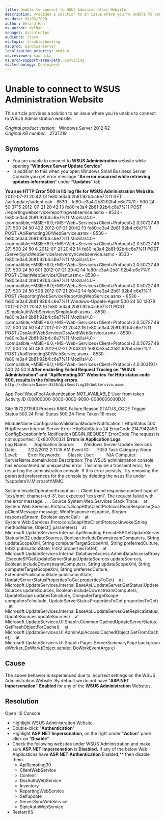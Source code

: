 ```yaml
---
title: Unable to connect to WSUS Administration Website
description: Provides a solution to an issue where you're unable to connect to WSUS Administration website.
ms.date: 09/08/2020
author: Deland-Han
ms.author: delhan
manager: dscontentpm
audience: itpro
ms.topic: troubleshooting
ms.prod: windows-server
localization_priority: medium
ms.reviewer: kaushika
ms.prod-support-area-path: Servicing
ms.technology: Deployment
---
```

# Unable to connect to WSUS Administration Website

This article provides a solution to an issue where you're unable to connect to WSUS Administration website.

_Original product version:_ &nbsp; Windows Server 2012 R2  
_Original KB number:_ &nbsp; 2737219

## Symptoms

- You are unable to connect to **WSUS Administration** website while opening "**Windows Server Update Service**"
- In addition to this when you open Windows Small Business Server Console you get error message "**An error occurred while retrieving updates information**" under "**Updates**" tab.

**You see HTTP Error 500 in IIS log file for WSUS Administration Website:**  
2012-07-21 20:42:13 fe80::e3a4:2b81:92b4:c6e7%11 GET /selfupdate/iuident.cab - 8530 - fe80::e3a4:2b81:92b4:c6e7%11 - 500 24 50 3715
2012-07-21 20:42:13 fe80::e3a4:2b81:92b4:c6e7%11 POST /reportingwebservice/reportingwebservice.asmx - 8530 - fe80::e3a4:2b81:92b4:c6e7%11 Mozilla/4.0+(compatible;+MSIE+6.0;+MS+Web+Services+Client+Protocol+2.0.50727.4927) 500 24 50 422
2012-07-21 20:42:13 fe80::e3a4:2b81:92b4:c6e7%11 POST /ApiRemoting30/WebService.asmx - 8530 - fe80::e3a4:2b81:92b4:c6e7%11 Mozilla/4.0+(compatible;+MSIE+6.0;+MS+Web+Services+Client+Protocol+2.0.50727.4927) 500 24 50 6
2012-07-21 20:42:14 fe80::e3a4:2b81:92b4:c6e7%11 POST /ServerSyncWebService/serversyncwebservice.asmx - 8530 - fe80::e3a4:2b81:92b4:c6e7%11 Mozilla/4.0+(compatible;+MSIE+6.0;+MS+Web+Services+Client+Protocol+2.0.50727.4927) 500 24 50 601
2012-07-21 20:42:14 fe80::e3a4:2b81:92b4:c6e7%11 POST /ClientWebService/Client.asmx - 8530 - fe80::e3a4:2b81:92b4:c6e7%11 Mozilla/4.0+(compatible;+MSIE+6.0;+MS+Web+Services+Client+Protocol+2.0.50727.4927) 500 24 50 508
2012-07-21 20:42:14 fe80::e3a4:2b81:92b4:c6e7%11 POST /ReportingWebService/ReportingWebService.asmx - 8530 - fe80::e3a4:2b81:92b4:c6e7%11 Windows-Update-Agent 500 24 50 12078
2012-07-21 20:42:16 fe80::e3a4:2b81:92b4:c6e7%11 POST /SimpleAuthWebService/SimpleAuth.asmx - 8530 - fe80::e3a4:2b81:92b4:c6e7%11 Mozilla/4.0+(compatible;+MSIE+6.0;+MS+Web+Services+Client+Protocol+2.0.50727.4927) 500 24 50 547
2012-07-21 20:42:16 fe80::e3a4:2b81:92b4:c6e7%11 POST /DssAuthWebService/DssAuthWebService.asmx - 8530 - fe80::e3a4:2b81:92b4:c6e7%11 Mozilla/4.0+(compatible;+MSIE+6.0;+MS+Web+Services+Client+Protocol+2.0.50727.4927) 500 24 50 483
2012-07-21 20:43:01 fe80::e3a4:2b81:92b4:c6e7%11 POST /ApiRemoting30/WebService.asmx - 8530 - fe80::e3a4:2b81:92b4:c6e7%11 Mozilla/4.0+(compatible;+MSIE+6.0;+MS+Web+Services+Client+Protocol+4.0.30319.1) 500 24 50 8
 **After enabeling Failed Request Tracing on "WSUS Administration" and "ApiRemoting30" Websites  for Http status code 500, results in the following errors.** `http://<ServerName>:8530/ApiRemoting30/WebService.asmx`

App Pool WsusPool
Authentication NOT_AVAILABLE
User from token 
Activity ID {00000000-0000-0000-9000-0080000000D3}

Site 1572271583
Process 6860
Failure Reason STATUS_CODE
Trigger Status 500.24
Final Status 500.24
Time Taken 16 msec

ModuleName ConfigurationValidationModule
Notification 1
HttpStatus 500
HttpReason Internal Server Error
HttpSubStatus 24
ErrorCode 2147942450
ConfigExceptionInfo 
Notification BEGIN_REQUEST
ErrorCode The request is not supported. (0x80070032)
 **Errors in Application Logs**  
Log Name:      Application
Source:        Windows Server Update Services
Date:          7/22/2012 2:11:15 AM
Event ID:      7053
Task Category: None
Level:         Error
Keywords:      Classic
User:          N/A
Computer:      ServerName.domain.local
Description:
The WSUS administration console has encountered an unexpected error. This may be a transient error; try restarting the administration console. If this error persists,
Try removing the persisted preferences for the console by deleting the wsus file under %appdata%\Microsoft\MMC\.

System.InvalidOperationException -- Client found response content type of 'text/html; charset=utf-8', but expected 'text/xml'.
The request failed with the error message:
.
.
.
Source
System.Web.Services
Stack Trace:
   at System.Web.Services.Protocols.SoapHttpClientProtocol.ReadResponse(SoapClientMessage message, WebResponse response, Stream responseStream, Boolean asyncCall)
   at System.Web.Services.Protocols.SoapHttpClientProtocol.Invoke(String methodName, Object[] parameters)
   at Microsoft.UpdateServices.Internal.ApiRemoting.ExecuteSPGetUpdateServerStatus(Int32 updateSources, Boolean includeDownstreamComputers, String updateScopeXml, String computerTargetScopeXml, String preferredCulture, Int32 publicationState, Int32 propertiesToGet)
   at Microsoft.UpdateServices.Internal.DatabaseAccess.AdminDataAccessProxy.ExecuteSPGetUpdateServerStatus(UpdateSources updateSources, Boolean includeDownstreamComputers, String updateScopeXml, String computerTargetScopeXml, String preferredCulture, ExtendedPublicationState publicationState, UpdateServerStatusPropertiesToGet propertiesToGet)
   at Microsoft.UpdateServices.Internal.BaseApi.UpdateServer.GetStatus(UpdateSources updateSources, Boolean includeDownstreamComputers, UpdateScope updatesToInclude, ComputerTargetScope computersToInclude, UpdateServerStatusPropertiesToGet propertiesToGet)
   at Microsoft.UpdateServices.Internal.BaseApi.UpdateServer.GetReplicaStatus(UpdateSources updateSources)
   at Microsoft.UpdateServices.UI.SnapIn.Common.CachedUpdateServerStatus.GetFreshObjectForCache()
   at Microsoft.UpdateServices.UI.AdminApiAccess.CachedObject.GetFromCache()
   at Microsoft.UpdateServices.UI.SnapIn.Pages.ServerSummaryPage.backgroundWorker_DoWork(Object sender, DoWorkEventArgs e)

## Cause

The above behavior is experienced due to incorrect settings on the WSUS Administration Website. By default we do not have "**ASP.NET Impersonation"** **Enabled** for any of the **WSUS Administration** Websites.

## Resolution

Open IIS Console
- Highlight WSUS Administration Website
- Double-click "**Authentication**"
- Highlight **ASP.NET Impersonation**, on the right under "**Action**" pane click on "**Disable**"
- Check the following websites under WSUS Administration and make sure **ASP.NET Impersonation** is **Disabled.** If any of the below Web Applications have **ASP.NET Authentication** Enabled,** then disable them.
  - ApiRemoting30
  - ClientWebService
  - Content
  - DssAuthWebService
  - Inventory
  - ReportingWebService
  - Selfupdate
  - ServerSyncWebService
  - SipleAuthWebService
- Restart IIS
